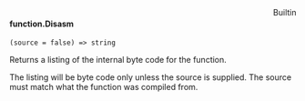 <div style="float:right"><span class="builtin">Builtin</span></div>

#### function.Disasm

``` suneido
(source = false) => string
```

Returns a listing of the internal byte code for the function.

The listing will be byte code only unless the source is supplied. The source must match what the function was compiled from.